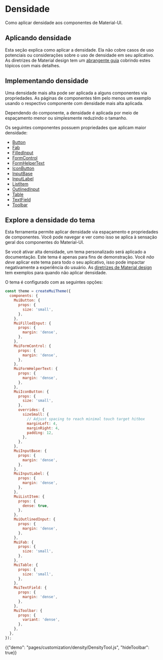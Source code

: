 # Densidade

<p class="description">Como aplicar densidade aos componentes de Material-UI.</p>

## Aplicando densidade

Esta seção explica como aplicar a densidade. Ela não cobre casos de uso potenciais ou considerações sobre o uso de densidade em seu aplicativo. As diretrizes de Material design tem um [abrangente guia](https://material.io/design/layout/applying-density.html#typographic-density) cobrindo estes tópicos com mais detalhes.

## Implementando densidade

Uma densidade mais alta pode ser aplicada a alguns componentes via propriedades. As páginas de componentes têm pelo menos um exemplo usando o respectivo componente com densidade mais alta aplicada.

Dependendo do componente, a densidade é aplicada por meio de espaçamento menor ou simplesmente reduzindo o tamanho.

Os seguintes componentes possuem propriedades que aplicam maior densidade:

- [Button](/api/button/)
- [Fab](/api/fab/)
- [FilledInput](/api/filled-input/)
- [FormControl](/api/form-control/)
- [FormHelperText](/api/form-helper-text/)
- [IconButton](/api/icon-button/)
- [InputBase](/api/input-base/)
- [InputLabel](/api/input-label/)
- [ListItem](/api/list-item/)
- [OutlinedInput](/api/outlined-input/)
- [Table](/api/table/)
- [TextField](/api/text-field/)
- [Toolbar](/api/toolbar/)

## Explore a densidade do tema

Esta ferramenta permite aplicar densidade via espaçamento e propriedades de componentes. Você pode navegar e ver como isso se aplica à sensação geral dos componentes do Material-UI.

Se você ativar alta densidade, um tema personalizado será aplicado a documentação. Este tema é apenas para fins de demonstração. Você *não deve* aplicar este tema para todo o seu aplicativo, isso pode impactar negativamente a experiência do usuário. As [diretrizes de Material design](https://material.io/design/layout/applying-density.html#typographic-density) tem exemplos para quando não aplicar densidade.

O tema é configurado com as seguintes opções:

```js
const theme = createMuiTheme({
  components: {
    MuiButton: {
      props: {
        size: 'small',
      },
    },
    MuiFilledInput: {
      props: {
        margin: 'dense',
      },
    },
    MuiFormControl: {
      props: {
        margin: 'dense',
      },
    },
    MuiFormHelperText: {
      props: {
        margin: 'dense',
      },
    },
    MuiIconButton: {
      props: {
        size: 'small',
      },
      overrides: {
        sizeSmall: {
          // Adjust spacing to reach minimal touch target hitbox
          marginLeft: 4,
          marginRight: 4,
          padding: 12,
        },
      },
    },
    MuiInputBase: {
      props: {
        margin: 'dense',
      },
    },
    MuiInputLabel: {
      props: {
        margin: 'dense',
      },
    },
    MuiListItem: {
      props: {
        dense: true,
      },
    },
    MuiOutlinedInput: {
      props: {
        margin: 'dense',
      },
    },
    MuiFab: {
      props: {
        size: 'small',
      },
    },
    MuiTable: {
      props: {
        size: 'small',
      },
    },
    MuiTextField: {
      props: {
        margin: 'dense',
      },
    },
    MuiToolbar: {
      props: {
        variant: 'dense',
      },
    },
  },
});
```

{{"demo": "pages/customization/density/DensityTool.js", "hideToolbar": true}}